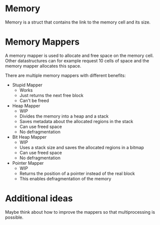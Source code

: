 # Memory
Memory is a struct that contains the link to the memory cell and its size.

# Memory Mappers
A memory mapper is used to allocate and free space on the memory cell. Other datastructures can for example request 10 cells of space and the memory mapper allocates this space.

There are multiple memory mappers with different benefits:
- Stupid Mapper
    - Works
    - Just returns the next free block
    - Can't be freed
- Heap Mapper
    - WIP
    - Divides the memory into a heap and a stack
    - Saves metadata about the allocated regions in the stack
    - Can use freed space
    - No defragmentation
- Bit Heap Mapper
    - WIP
    - Uses a stack size and saves the allocated regions in a bitmap
    - Can use freed space
    - No defragmentation
- Pointer Mapper
    - WIP
    - Returns the position of a pointer instead of the real block
    - This enables defragmentation of the memory

# Additional ideas
Maybe think about how to improve the mappers so that multiprocessing is possible.
